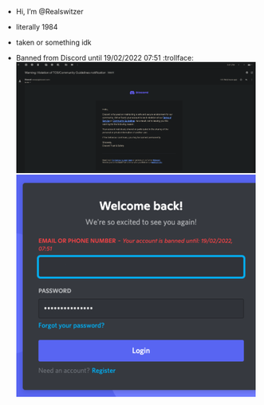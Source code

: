 - Hi, I’m @Realswitzer
- literally 1984
- taken or something idk

- Banned from Discord until 19/02/2022 07:51 :trollface:
<img src="./Screen Shot 2022-02-16 at 2.39.12 PM.png"></img>
<img src="./Screen Shot 2022-02-16 at 2.19.22 PM.png"></img>
